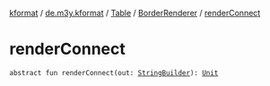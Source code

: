 [kformat](../../../index.md) / [de.m3y.kformat](../../index.md) / [Table](../index.md) / [BorderRenderer](index.md) / [renderConnect](./render-connect.md)

# renderConnect

`abstract fun renderConnect(out: `[`StringBuilder`](https://kotlinlang.org/api/latest/jvm/stdlib/kotlin.text/-string-builder/index.html)`): `[`Unit`](https://kotlinlang.org/api/latest/jvm/stdlib/kotlin/-unit/index.html)